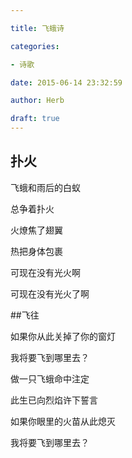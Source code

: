 ```yaml
---

title: 飞蛾诗

categories:

- 诗歌

date: 2015-06-14 23:32:59

author: Herb

draft: true
---
```


## 扑火

飞蛾和雨后的白蚁

总争着扑火

火燎焦了翅翼

热把身体包裹

可现在没有光火啊

可现在没有光火了啊

##飞往

如果你从此关掉了你的窗灯

我将要飞到哪里去？

做一只飞蛾命中注定

此生已向烈焰许下誓言

如果你眼里的火苗从此熄灭

我将要飞到哪里去？